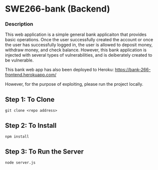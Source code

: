 # SWE266-bank (Backend)
### Description
This web application is a simple general bank applicaiton that provides basic operations. Once the user successfully created the account or once the user has successfully logged in, the user is allowed to deposit money, withdraw money, and check balance. However, this bank application is injected with several types of vulnerabilities, and is deiberately created to be vulnerable.

This bank web app has also been deployed to Heroku:
https://bank-266-frontend.herokuapp.com/

However, for the purpose of exploiting, please run the project locally.


## Step 1: To Clone
```
git clone <repo address>
```

## Step 2: To Install
```
npm install
```

## Step 3: To Run the Server
```
node server.js
```